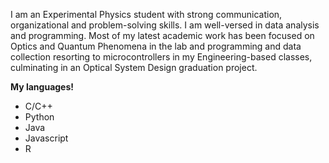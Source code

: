 I am an Experimental Physics student with strong communication, organizational and problem-solving skills. I am well-versed in data analysis and programming. Most of my latest academic work has been focused on Optics and Quantum Phenomena in the lab and programming and data collection resorting to microcontrollers in my Engineering-based classes, culminating in an Optical System Design graduation project.

**My languages!**
- C/C++
- Python 
- Java
- Javascript
- R
